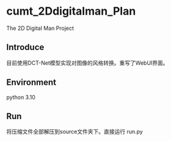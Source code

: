 # cumt_2Ddigitalman_Plan
The 2D Digital Man Project  
## Introduce  
目前使用DCT-Net模型实现对图像的风格转换。重写了WebUI界面。  
## Environment  
python 3.10  
## Run  
将压缩文件全部解压到source文件夹下。直接运行 run.py  
